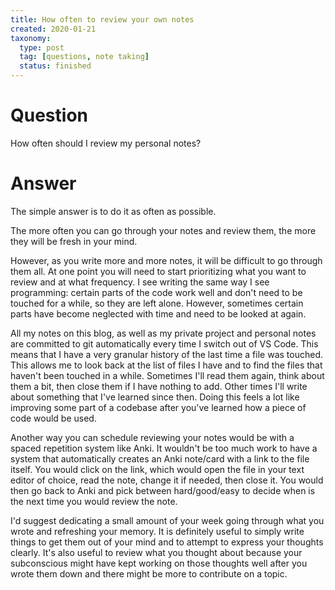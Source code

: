 ```yaml
---
title: How often to review your own notes
created: 2020-01-21
taxonomy:
  type: post
  tag: [questions, note taking]
  status: finished
---
```


# Question
How often should I review my personal notes?

# Answer
The simple answer is to do it as often as possible.

The more often you can go through your notes and review them, the more they will be fresh in your mind.

However, as you write more and more notes, it will be difficult to go through them all. At one point you will need to start prioritizing what you want to review and at what frequency. I see writing the same way I see programming: certain parts of the code work well and don't need to be touched for a while, so they are left alone. However, sometimes certain parts have become neglected with time and need to be looked at again.

All my notes on this blog, as well as my private project and personal notes are committed to git automatically every time I switch out of VS Code. This means that I have a very granular history of the last time a file was touched. This allows me to look back at the list of files I have and to find the files that haven't been touched in a while. Sometimes I'll read them again, think about them a bit, then close them if I have nothing to add. Other times I'll write about something that I've learned since then. Doing this feels a lot like improving some part of a codebase after you've learned how a piece of code would be used.

Another way you can schedule reviewing your notes would be with a spaced repetition system like Anki. It wouldn't be too much work to have a system that automatically creates an Anki note/card with a link to the file itself. You would click on the link, which would open the file in your text editor of choice, read the note, change it if needed, then close it. You would then go back to Anki and pick between hard/good/easy to decide when is the next time you would review the note.

I'd suggest dedicating a small amount of your week going through what you wrote and refreshing your memory. It is definitely useful to simply write things to get them out of your mind and to attempt to express your thoughts clearly. It's also useful to review what you thought about because your subconscious might have kept working on those thoughts well after you wrote them down and there might be more to contribute on a topic.
